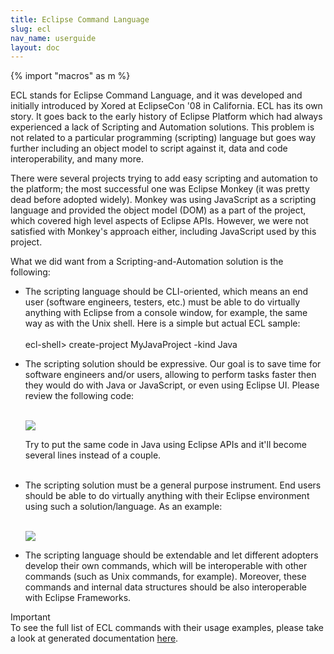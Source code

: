 ```yaml
---
title: Eclipse Command Language
slug: ecl
nav_name: userguide
layout: doc
---
```

{% import "macros" as m %}

ECL stands for Eclipse Command Language, and it was developed and initially introduced by Xored at EclipseCon '08 in California. 
ECL has its own story. It goes back to the early history of Eclipse Platform which had always experienced a lack of Scripting and 
Automation solutions. This problem is not related to a particular programming
(scripting) language but goes way further including an object model to script against it, data and code interoperability, and many more.

There were several projects trying to add easy scripting and automation to the platform; the most successful one was Eclipse Monkey 
(it was pretty dead before adopted widely). Monkey was using JavaScript as a scripting language and provided the object model (DOM) 
as a part of the project, which covered high level aspects of Eclipse APIs. However, we were not satisfied with Monkey's approach 
either, including JavaScript used by this project.

What we did want from a Scripting-and-Automation solution is the following:

<ul>

<li>The scripting language should be CLI-oriented, which means an end user (software engineers, testers, etc.) 
must be able to do virtually anything with Eclipse from a console window, for example, the same way as with the Unix shell. 
Here is a simple but actual ECL sample:
<br><br>
<div class="panel panel-default">
  <div class="panel-body">
    ecl-shell> create-project MyJavaProject -kind Java
  </div>
</div>
 
</li>
<li>

The scripting solution should be expressive. Our goal is to save time for software engineers and/or users, 
allowing to perform tasks faster then they would do with Java or JavaScript, or even using Eclipse UI. 
Please review the following code:
<br><br>
<div class="panel panel-default">
  <div class="panel-body">
    <div class="screenshot">
  <img src="{{site.url}}/shared/img/screenshot-ecl-1.png"></img>
  </div>
  </div>
</div>

Try to put the same code in Java using Eclipse APIs and it'll become several lines instead of a couple.<br><br>
</li>

<li>

The scripting solution must be a general purpose instrument. 
End users should be able to do virtually anything with their Eclipse environment using such a solution/language. As an example:<br><br>

<div class="panel panel-default">
  <div class="panel-body">
    <div class="screenshot">
  <img src="{{site.url}}/shared/img/screenshot-ecl-2.png"></img>
  </div>
  </div>
</div>
</li>

<li>

The scripting language should be extendable and let different adopters develop their own commands, which will be interoperable with other commands (such as Unix commands, for example). 
Moreover, these commands and internal data structures should be also interoperable with Eclipse Frameworks.

</li>
</ul>

<div class="panel panel-info">
<div class="panel-heading">
    Important
  </div>
  <div class="panel-body">
    To see the full list of ECL commands with their usage examples, please take a look at generated documentation <a href="https://ci.eclipse.org/rcptt/job/master/lastSuccessfulBuild/artifact/releng/doc/target/doc/ecl/index.html">here</a>. 
  </div>
</div>

